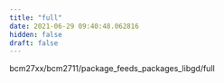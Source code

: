 ```yaml
---
title: "full"
date: 2021-06-29 09:40:48.062816
hidden: false
draft: false
---
```


bcm27xx/bcm2711/package_feeds_packages_libgd/full

